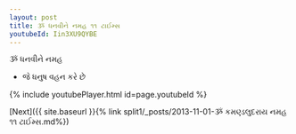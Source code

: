 ```yaml
---
layout: post
title: ૐ ધનવીને નમહ ૧૧ ટાઈમ્સ
youtubeId: Iin3XU9QYBE
---
```

 
 
 ૐ ધનવીને નમહ  
 
 -  જે ધનુષ વહન કરે છે 
 
  
 
  
 
 
 
 
 
 


{% include youtubePlayer.html id=page.youtubeId %}
 
[Next]({{ site.baseurl }}{% link  split1/_posts/2013-11-01-ૐ કમણ્ડલુદરાય નમહ ૧૧ ટાઈમ્સ.md%})
 
